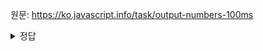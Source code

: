 원문: https://ko.javascript.info/task/output-numbers-100ms

<details>
  <summary>정답</summary>

```js
// 중첩 setTimeout
function printNumbers(from, to) {
	let timer = setTimeout(
		function tick(n) {
			console.log(n);
			if (n === to) return;
			timer = setTimeout(() => tick(n + 1), 1000);
		},
		1000,
		from
	);
}

// setInterval
function printNumbers(from, to) {
	let num = from;

	let timer = setInterval(() => {
		if (num === to) {
			clearInterval(timer);
		}
		console.log(num++);
	}, 1000);
}
```
  
</details>
